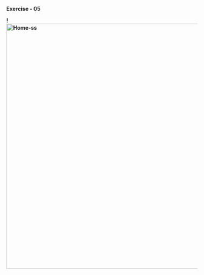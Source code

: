 <b> Exercise - 05 <b> 

!<img width="1338" height="646" alt="Home-ss" src="https://github.com/user-attachments/assets/e4c5f8c8-5a54-4f93-a011-f772ed13d32e" />
